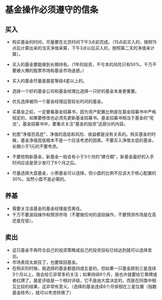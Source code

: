 # 基金操作必须遵守的信条



## 买入

- 购买基金的时间，尽量要在北京时间下午3点前完成。（15点前买入的，按照15点后计算出来的当天净值来算，下午3点以后买入的，按照第二天的净值来计算）。

- 买入的基金要能做到长期持有。（1年的投资，不亏本的风险只有50%。千万不要被火爆的股票市场和基金市场迷惑。）

- 买入的基金尽量是晨星等级4星以上的。
- 选择一个好的基金公司和基金经理比选择一只好的基金本身更重要。
- 优先选择被同一个基金经理运营较长时间的基金。
- 买基金之前，一定要看基金招募书，因为资产配置比例是在基金招募书中严格规定的，如果要修改也必须先更新基金招募书。基金招募书相当于基金的“宪法”。基金招募书中，要重点关注“基金的投资”这部分的内容。
- 别患”净值恐高症“，净值的高低和风险、收益都是没有关系的。购买基金的时候，基金净值高低根本不是一个应该考虑的因素。不要买入净值太低的基金，长期小于1元的不要考虑。
- 不要抢购新基金，新基金一般会有小于3个月的“建仓期”，新基金最好的入手时间应该是至少发行了6个月之后。
- 尽量选择大盘基金，小票基金可以选择，但小盘的比例不应该大于核心配置的30%。当然小盘不是必需的。

 

## 养基

- 需要关注该基金的基金经理是否离任。
- 千万不要波段操作和预测市场（不要做任何的波段操作，不要预测市场是在高还是在低）。



## 卖出

- 这只基金不再符合自己的投资策略或自己的投资目标已经达到就可以选择卖出。
- 市场表现太疯狂了，也要赎回基金。
- 在购买的时候，我选择的基金都是四或五星的。但如果一只基金跌到三星连续3个月以上，我会给它非常多的关注；如果持续6个月，我也许就要给它黄牌或者红牌了。晨星评级是一个相对评级，它不是由大盘决定的，而是在同类中相互比较的结果，这非常有意义。（选择的基金连续6个月徘徊在三星位置（指数基金除外），就可以考虑转换了）